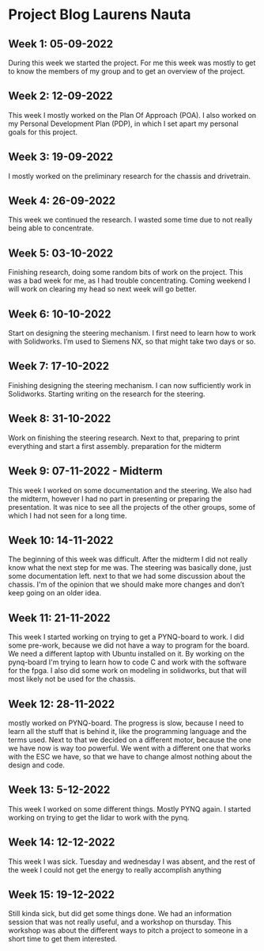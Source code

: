 # Project Blog Laurens Nauta
## Week 1: 05-09-2022
During this week we started the project. For me this week was mostly to get to know the members of my group and to get an overview of the project. 

## Week 2: 12-09-2022
This week I mostly worked on the Plan Of Approach (POA). I also worked on my Personal Development Plan (PDP), in which I set apart my personal goals for this project.

## Week 3: 19-09-2022
I mostly worked on the preliminary research for the chassis and drivetrain.

## Week 4: 26-09-2022
This week we continued the research. I wasted some time due to not really being able to concentrate.


## Week 5: 03-10-2022
Finishing research, doing some random bits of work on the project. This was a bad week for me, as I had trouble concentrating. Coming weekend I will work on clearing my head so next week will go better.

## Week 6: 10-10-2022
Start on designing the steering mechanism. I first need to learn how to work with Solidworks. I’m used to Siemens NX, so that might take two days or so.

## Week 7: 17-10-2022
Finishing designing the steering mechanism. I can now sufficiently work in Solidworks. Starting writing on the research for the steering.

## Week 8: 31-10-2022
Work on finishing the steering research. Next to that, preparing to print everything and start a first assembly. preparation for the midterm

## Week 9: 07-11-2022 - Midterm
This week I worked on some documentation and the steering. We also had the midterm, however I had no part in presenting or preparing the presentation. It was nice to see all the projects of the other groups, some of which I had not seen for a long time.

## Week 10: 14-11-2022
The beginning of this week was difficult. After the midterm I did not really know what the next step for me was. The steering was basically done, just some documentation left. next to that we had some discussion about the chassis. I'm of the opinion that we should make more changes and don’t keep going on an older idea.

## Week 11: 21-11-2022
This week I started working on trying to get a PYNQ-board to work. I did some pre-work, because we did not have a way to program for the board. We need a different laptop with Ubuntu installed on it. By working on the pynq-board I'm trying to learn how to code C and work with the software for the fpga.
I also did some work on modeling in solidworks, but that will most likely not be used for the chassis.

## Week 12: 28-11-2022
mostly worked on PYNQ-board. The progress is slow, because I need to learn all the stuff that is behind it, like the programming language and the terms used. 
Next to that we decided on a different motor, because the one we have now is way too powerful. We went with a different one that works with the ESC we have, so that we have to change almost nothing about the design and code.

## Week 13: 5-12-2022
This week I worked on some different things. Mostly PYNQ again. I started working on trying to get the lidar to work with the pynq. 

## Week 14: 12-12-2022
This week I was sick. Tuesday and wednesday I was absent, and the rest of the week I could not get the energy to really accomplish anything

## Week 15: 19-12-2022
Still kinda sick, but did get some things done. We had an information session that was not really useful, and a workshop on thursday. This workshop was about the different ways to pitch a project to someone in a short time to get them interested. 
